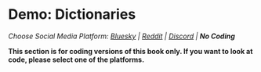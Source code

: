 # Demo: Dictionaries
_Choose Social Media Platform: <a href='../../../bsky/ch05_history/04_list_data_python/02_demo_dictionaries.html'>Bluesky</a> | <a href='../../../reddit/ch05_history/04_list_data_python/02_demo_dictionaries.html'>Reddit</a> | <a href='../../../discord/ch05_history/04_list_data_python/02_demo_dictionaries.html'>Discord</a> | __No Coding___

__This section is for coding versions of this book only. If you want to look at code, please select one of the platforms.__